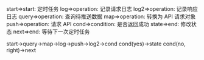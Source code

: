 start=>start: 定时任务
log=>operation: 记录请求日志
log2=>operation: 记录响应日志
query=>operation: 查询待推送数据
map=>operation: 转换为 API 请求对象
push=>operation: 请求 API
cond=>condition: 是否返回成功
state=>end: 修改状态
next=>end: 等待下一次定时任务

start->query->map->log->push->log2->cond
cond(yes)->state
cond(no, right)->next
